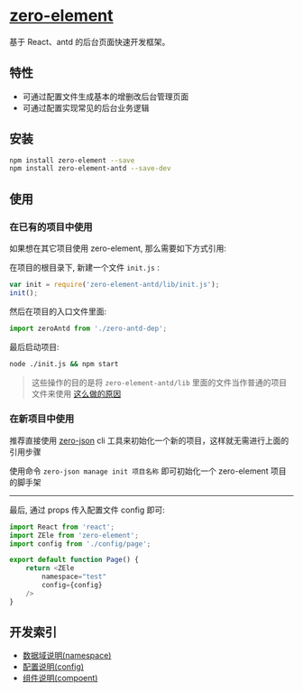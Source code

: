 # [zero-element](https://github.com/kequandian/zero-element)

基于 React、antd 的后台页面快速开发框架。

## 特性

- 可通过配置文件生成基本的增删改后台管理页面
- 可通过配置实现常见的后台业务逻辑

## 安装

```bash
npm install zero-element --save
npm install zero-element-antd --save-dev
```

## 使用

### 在已有的项目中使用

如果想在其它项目使用 zero-element, 那么需要如下方式引用:

在项目的根目录下, 新建一个文件 `init.js` :

```javascript
var init = require('zero-element-antd/lib/init.js');
init();
```

然后在项目的入口文件里面:

```javascript
import zeroAntd from './zero-antd-dep';
```

最后启动项目:

```bash
node ./init.js && npm start
```

> 这些操作的目的是将 `zero-element-antd/lib` 里面的文件当作普通的项目文件来使用 [这么做的原因](https://github.com/webpack/webpack/issues/10722#issuecomment-629619174)

### 在新项目中使用

推荐直接使用 [zero-json](https://github.com/kequandian/zero-json) cli 工具来初始化一个新的项目，这样就无需进行上面的引用步骤

使用命令 `zero-json manage init 项目名称` 即可初始化一个 zero-element 项目的脚手架

--------------------------------------------------------------------------------

最后, 通过 props 传入配置文件 config 即可:

```javascript
import React from 'react';
import ZEle from 'zero-element';
import config from './config/page';

export default function Page() {
    return <ZEle
        namespace="test"
        config={config}
    />
}
```

## 开发索引

- [数据域说明(namespace)](./ZEle%20namespace/README.md)
- [配置说明(config)](./ZEle%20config/README.md)
- [组件说明(compoent)](./ZEle%20config/README.md)
